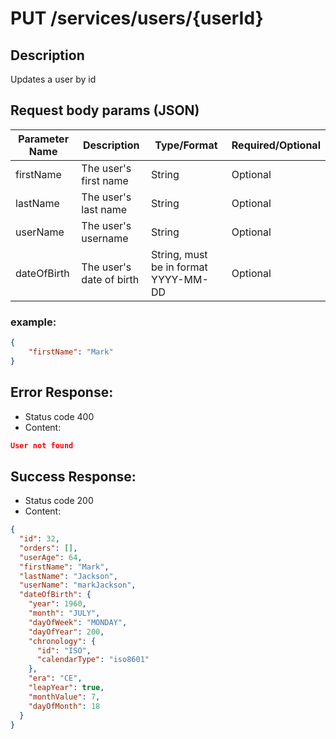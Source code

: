 # PUT /services/users/{userId}

## Description
Updates a user by id

## Request body params (JSON)

| Parameter Name | Description              | Type/Format                           | Required/Optional |
|----------------|--------------------------|---------------------------------------|-------------------|
| firstName      | The user's first name    | String                                | Optional          |
| lastName       | The user's last name     | String                                | Optional          |
| userName       | The user's username     | String                                | Optional          |
| dateOfBirth    | The user's date of birth | String, must be in format YYYY-MM-DD | Optional          |

### example:
```json
{
    "firstName": "Mark"
}
```
## Error Response:
* Status code 400
* Content:
```json
User not found
```

## Success Response:
* Status code 200
* Content:

```json
{
  "id": 32,
  "orders": [],
  "userAge": 64,
  "firstName": "Mark",
  "lastName": "Jackson",
  "userName": "markJackson",
  "dateOfBirth": {
    "year": 1960,
    "month": "JULY",
    "dayOfWeek": "MONDAY",
    "dayOfYear": 200,
    "chronology": {
      "id": "ISO",
      "calendarType": "iso8601"
    },
    "era": "CE",
    "leapYear": true,
    "monthValue": 7,
    "dayOfMonth": 18
  }
}
```